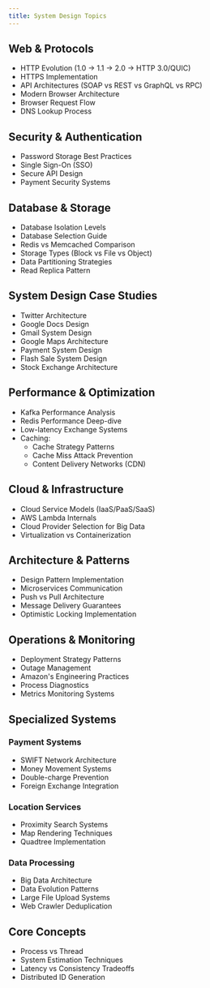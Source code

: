 ```yaml
---
title: System Design Topics
---
```


## Web & Protocols
- HTTP Evolution (1.0 -> 1.1 -> 2.0 -> HTTP 3.0/QUIC)
- HTTPS Implementation
- API Architectures (SOAP vs REST vs GraphQL vs RPC)
- Modern Browser Architecture
- Browser Request Flow
- DNS Lookup Process

## Security & Authentication
- Password Storage Best Practices
- Single Sign-On (SSO)
- Secure API Design
- Payment Security Systems

## Database & Storage
- Database Isolation Levels
- Database Selection Guide
- Redis vs Memcached Comparison
- Storage Types (Block vs File vs Object)
- Data Partitioning Strategies
- Read Replica Pattern

## System Design Case Studies
- Twitter Architecture
- Google Docs Design
- Gmail System Design
- Google Maps Architecture
- Payment System Design
- Flash Sale System Design
- Stock Exchange Architecture

## Performance & Optimization
- Kafka Performance Analysis
- Redis Performance Deep-dive
- Low-latency Exchange Systems
- Caching:
  - Cache Strategy Patterns
  - Cache Miss Attack Prevention
  - Content Delivery Networks (CDN)

## Cloud & Infrastructure
- Cloud Service Models (IaaS/PaaS/SaaS)
- AWS Lambda Internals
- Cloud Provider Selection for Big Data
- Virtualization vs Containerization

## Architecture & Patterns
- Design Pattern Implementation
- Microservices Communication
- Push vs Pull Architecture
- Message Delivery Guarantees
- Optimistic Locking Implementation

## Operations & Monitoring
- Deployment Strategy Patterns
- Outage Management
- Amazon's Engineering Practices
- Process Diagnostics
- Metrics Monitoring Systems

## Specialized Systems

### Payment Systems
- SWIFT Network Architecture
- Money Movement Systems
- Double-charge Prevention
- Foreign Exchange Integration

### Location Services
- Proximity Search Systems
- Map Rendering Techniques
- Quadtree Implementation

### Data Processing
- Big Data Architecture
- Data Evolution Patterns
- Large File Upload Systems
- Web Crawler Deduplication

## Core Concepts
- Process vs Thread
- System Estimation Techniques
- Latency vs Consistency Tradeoffs
- Distributed ID Generation


